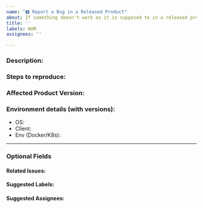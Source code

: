```yaml
---
name: "🅱️ Report a Bug in a Released Product"
about: If something doesn't work as it is supposed to in a released products (Needs to be U2 updated).
title: ''
labels: WUM
assignees: ''

---
```


### Description:
<!-- Describe the issue -->

### Steps to reproduce:

### Affected Product Version:
<!-- Members can use Affected/*** labels -->

### Environment details (with versions):
- OS:
- Client:
- Env (Docker/K8s):

---
### Optional Fields
#### Related Issues:
<!-- Any related issues from this/other repositories-->

#### Suggested Labels:
<!--Only to be used by non-members-->

#### Suggested Assignees:
<!--Only to be used by non-members-->